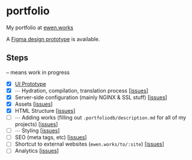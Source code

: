 # portfolio

My portfolio at [ewen.works](https://ewen.works)

A [Figma design prototype](https://www.figma.com/file/UvxKH6pmm2CH8aodkMGmQi/ewen.works?node-id=426%3A77) is available.

## Steps

`⋯` means work in progress

- [x] [UI Prototype](https://www.figma.com/file/UvxKH6pmm2CH8aodkMGmQi/ewen.works?node-id=426%3A77)
- [x] ⋯ Hydration, compilation, translation process [[issues](https://github.com/ewen-lbh/portfolio/issues?q=is%3Aissue+is%3Aopen+sort%3Aupdated-desc+label%3Aprocessing)]
- [x] Server-side configuration (mainly NGINX & SSL stuff) [[issues](https://github.com/ewen-lbh/portfolio/issues?q=is%3Aissue+is%3Aopen+sort%3Aupdated-desc+label%3Aserver)]
- [x] Assets [[issues](https://github.com/ewen-lbh/portfolio/issues?q=is%3Aissue+is%3Aopen+sort%3Aupdated-desc+label%3Aassets)]
- [x] HTML Structure [[issues](https://github.com/ewen-lbh/portfolio/issues?q=is%3Aissue+is%3Aopen+sort%3Aupdated-desc+label%3Ahtml)]
- [ ] ⋯ Adding works (filling out `.portfoliodb/description.md` for all of my projects) [[issues](https://github.com/ewen-lbh/portfolio/issues?q=is%3Aissue+is%3Aopen+sort%3Aupdated-desc+label%3Adatabase)]
- [ ] ⋯ Styling [[issues](https://github.com/ewen-lbh/portfolio/issues?q=is%3Aissue+is%3Aopen+sort%3Aupdated-desc+label%3Acss)]
- [ ] SEO (meta tags, etc) [[issues](https://github.com/ewen-lbh/portfolio/issues?q=is%3Aissue+is%3Aopen+sort%3Aupdated-desc+label%3Aseo)]
- [ ] Shortcut to external websites (`ewen.works/to/:site`) [[issues](https://github.com/ewen-lbh/portfolio/issues?q=is%3Aissue+is%3Aopen+sort%3Aupdated-desc+label%3Ashortcuts)]
- [ ] Analytics [[issues](https://github.com/ewen-lbh/portfolio/issues?q=is%3Aissue+is%3Aopen+sort%3Aupdated-desc+label%3Aanalytics)]
